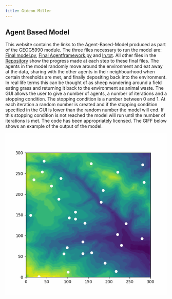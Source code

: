 ```yaml
---
title: Gideon Miller
---
```


## Agent Based Model

This website contains the links to the Agent-Based-Model produced as part of the GEOG5990 module. The three files necessary to run the model are:  [Final model.py](https://github.com/gideonmiller1998/Geog5990/blob/main/assignment%201/model.py), [Final Agentframework.py](https://github.com/gideonmiller1998/Geog5990/blob/main/assignment%201/agentframework.py) and [In.txt](https://github.com/gideonmiller1998/Geog5990/blob/main/assignment%201/in.txt). All other files in the [Repository](https://github.com/gideonmiller1998/Geog5990/tree/main/assignment%201) show the progress made at each step to these final files. The agents in the model randomly move around the environment and eat away at the data, sharing  with the other agents in their neighbourhood when certain thresholds are met, and finally depositing back into the environment. In real life  terms this can be thought of as sheep wandering around a field eating  grass and returning it back to the environment as animal waste. The GUI  allows the user to give a number of agents, a number of iterations and a stopping condition. The stopping condition is a number between 0 and 1. At each iteration a random number is created and if the stopping  condition specified in the GUI is lower than the random number the model will end. If this stopping condition is not reached the model will run until the number of iterations is met. The code has been appropriately  licensed. The GIFF below shows an example of the output of the model.

![Example model](docs\Assets\agents_animation.gif)